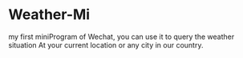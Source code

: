 # Weather-Mi
my first miniProgram of Wechat, you can use it to query the weather situation At your current location or  any city in our country. 
